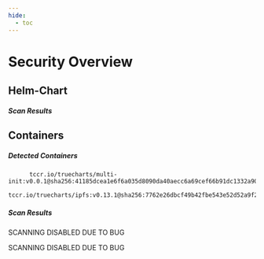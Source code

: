 ```yaml
---
hide:
  - toc
---
```


# Security Overview

<link href="https://truecharts.org/_static/trivy.css" type="text/css" rel="stylesheet" />

## Helm-Chart

##### Scan Results


## Containers

##### Detected Containers

          tccr.io/truecharts/multi-init:v0.0.1@sha256:41185dcea1e6f6a035d8090da40aecc6a69cef66b91dc1332a90c9d22861d367
          tccr.io/truecharts/ipfs:v0.13.1@sha256:7762e26dbcf49b42fbe543e52d52a9f25774a65b7669b2aa4a742dbe2ec14386

##### Scan Results

SCANNING DISABLED DUE TO BUG

SCANNING DISABLED DUE TO BUG
